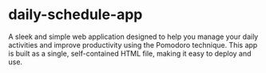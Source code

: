 # daily-schedule-app
A sleek and simple web application designed to help you manage your daily activities and improve productivity using the Pomodoro technique. This app is built as a single, self-contained HTML file, making it easy to deploy and use.
